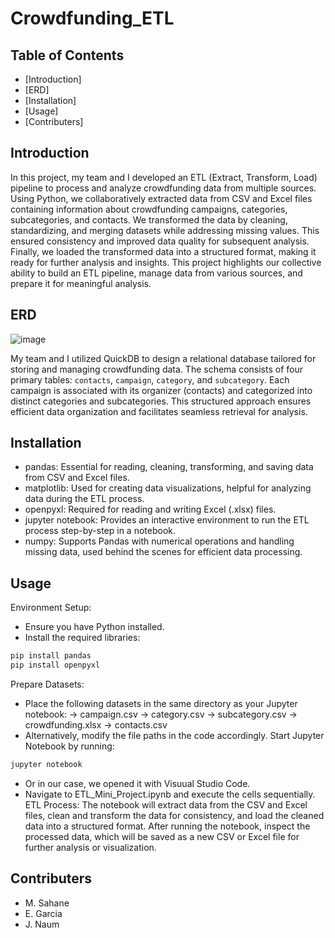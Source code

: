 # Crowdfunding_ETL

## Table of Contents
- [Introduction]
- [ERD]
- [Installation]
- [Usage]
- [Contributers]

## Introduction
In this project, my team and I developed an ETL (Extract, Transform, Load) pipeline to process and analyze crowdfunding data from multiple sources. Using Python, we collaboratively extracted data from CSV and Excel files containing information about crowdfunding campaigns, categories, subcategories, and contacts. We transformed the data by cleaning, standardizing, and merging datasets while addressing missing values. This ensured consistency and improved data quality for subsequent analysis. Finally, we loaded the transformed data into a structured format, making it ready for further analysis and insights. This project highlights our collective ability to build an ETL pipeline, manage data from various sources, and prepare it for meaningful analysis.

## ERD
![image](https://github.com/user-attachments/assets/b8474333-ece9-4da4-9e3e-fcd44ba4702f) 

My team and I utilized QuickDB to design a relational database tailored for storing and managing crowdfunding data. The schema consists of four primary tables: `contacts`, `campaign`, `category`, and `subcategory`. Each campaign is associated with its organizer (contacts) and categorized into distinct categories and subcategories. This structured approach ensures efficient data organization and facilitates seamless retrieval for analysis.

## Installation
- pandas: Essential for reading, cleaning, transforming, and saving data from CSV and Excel files.
- matplotlib: Used for creating data visualizations, helpful for analyzing data during the ETL process.
- openpyxl: Required for reading and writing Excel (.xlsx) files.
- jupyter notebook: Provides an interactive environment to run the ETL process step-by-step in a notebook.
- numpy: Supports Pandas with numerical operations and handling missing data, used behind the scenes for efficient data 
  processing.

## Usage
Environment Setup:
- Ensure you have Python installed.
- Install the required libraries:
```bash
pip install pandas
pip install openpyxl
```
Prepare Datasets:
- Place the following datasets in the same directory as your Jupyter notebook:
    -> campaign.csv
    -> category.csv
    -> subcategory.csv
    -> crowdfunding.xlsx
    -> contacts.csv
- Alternatively, modify the file paths in the code accordingly.
Start Jupyter Notebook by running:
```bash
jupyter notebook
```
- Or in our case, we opened it with Visuual Studio Code.
- Navigate to ETL_Mini_Project.ipynb and execute the cells sequentially.
ETL Process:
The notebook will extract data from the CSV and Excel files, clean and transform the data for consistency, and load the cleaned data into a structured format.
After running the notebook, inspect the processed data, which will be saved as a new CSV or Excel file for further analysis or visualization.

## Contributers
- M. Sahane
- E. Garcia
- J. Naum










